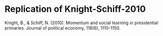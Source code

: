 # Replication of Knight-Schiff-2010
Knight, B., &amp; Schiff, N. (2010). Momentum and social learning in presidential primaries. Journal of political economy, 118(6), 1110-1150.
